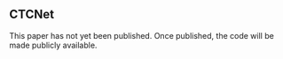 ## CTCNet


This paper has not yet been published. Once published, the code will be made publicly available.
